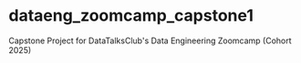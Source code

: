 # dataeng_zoomcamp_capstone1
Capstone Project for DataTalksClub's Data Engineering Zoomcamp (Cohort 2025)
